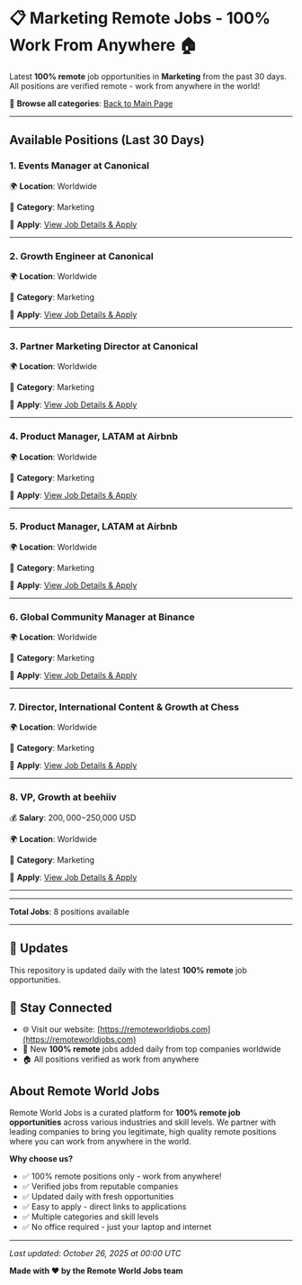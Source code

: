 # 📋 Marketing Remote Jobs - 100% Work From Anywhere 🏠

Latest **100% remote** job opportunities in **Marketing** from the past 30 days. All positions are verified remote - work from anywhere in the world!

🔗 **Browse all categories**: [Back to Main Page](README.md)

---

## Available Positions (Last 30 Days)

### 1. Events Manager at Canonical

🌍 **Location**: Worldwide

📍 **Category**: Marketing

🔗 **Apply**: [View Job Details & Apply](https://remoteworldjobs.com/events-manager-canonical)

---

### 2. Growth Engineer at Canonical

🌍 **Location**: Worldwide

📍 **Category**: Marketing

🔗 **Apply**: [View Job Details & Apply](https://remoteworldjobs.com/growth-engineer-canonical)

---

### 3. Partner Marketing Director at Canonical

🌍 **Location**: Worldwide

📍 **Category**: Marketing

🔗 **Apply**: [View Job Details & Apply](https://remoteworldjobs.com/partner-marketing-director-canonical)

---

### 4. Product Manager, LATAM at Airbnb

🌍 **Location**: Worldwide

📍 **Category**: Marketing

🔗 **Apply**: [View Job Details & Apply](https://remoteworldjobs.com/product-manager-latam-sao-paulo-airbnb)

---

### 5. Product Manager, LATAM at Airbnb

🌍 **Location**: Worldwide

📍 **Category**: Marketing

🔗 **Apply**: [View Job Details & Apply](https://remoteworldjobs.com/product-manager-latam-airbnb)

---

### 6. Global Community Manager at Binance

🌍 **Location**: Worldwide

📍 **Category**: Marketing

🔗 **Apply**: [View Job Details & Apply](https://remoteworldjobs.com/global-community-manager-binance)

---

### 7. Director, International Content & Growth at Chess

🌍 **Location**: Worldwide

📍 **Category**: Marketing

🔗 **Apply**: [View Job Details & Apply](https://remoteworldjobs.com/director-international-content-growth-chess)

---

### 8. VP, Growth at beehiiv

💰 **Salary**: $200,000-$250,000 USD

🌍 **Location**: Worldwide

📍 **Category**: Marketing

🔗 **Apply**: [View Job Details & Apply](https://remoteworldjobs.com/vp-growth-beehiiv)

---


---

**Total Jobs**: 8 positions available

---

## 🔄 Updates

This repository is updated daily with the latest **100% remote** job opportunities.

## 📧 Stay Connected

- 🌐 Visit our website: [https://remoteworldjobs.com](https://remoteworldjobs.com)
- 💼 New **100% remote** jobs added daily from top companies worldwide
- 🏠 All positions verified as work from anywhere

## About Remote World Jobs

Remote World Jobs is a curated platform for **100% remote job opportunities** across various industries and skill levels. We partner with leading companies to bring you legitimate, high quality remote positions where you can work from anywhere in the world.

**Why choose us?**
- ✅ 100% remote positions only - work from anywhere!
- ✅ Verified jobs from reputable companies
- ✅ Updated daily with fresh opportunities
- ✅ Easy to apply - direct links to applications
- ✅ Multiple categories and skill levels
- ✅ No office required - just your laptop and internet

---

_Last updated: October 26, 2025 at 00:00 UTC_

**Made with ❤️ by the Remote World Jobs team**
